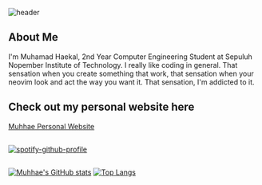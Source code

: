 ![header](https://capsule-render.vercel.app/api?theme=tokyonight&type=venom&height=300&color=gradient&text=muhhae&section=header&reversal=false&textBg=false&desc=Code%20Addict&descSize=30&descAlignY=65)
## About Me
I'm Muhamad Haekal, 2nd Year Computer Engineering Student at Sepuluh Nopember Institute of Technology.
I really like coding in general. That sensation when you create something that work, that sensation when your neovim look and act the way you want it. That sensation, I'm addicted to it.
## Check out my personal website here
[Muhhae Personal Website](https://muhhae.vercel.app/)
##
[![spotify-github-profile](https://spotify-github-profile.vercel.app/api/view?uid=5m1bbpauq2fxf1m9c499xwmx1&cover_image=true&theme=novatorem&show_offline=false&background_color=121212&interchange=false&bar_color=53b14f&bar_color_cover=false)](https://spotify-github-profile.vercel.app/api/view?uid=5m1bbpauq2fxf1m9c499xwmx1&redirect=true)
##
<!-- [![Muhhae's WakaTime stats](https://github-readme-stats.vercel.app/api/wakatime?username=muhhae&layout=compact)](https://github.com/anuraghazra/github-readme-stats) -->
[![Muhhae's GitHub stats](https://github-readme-stats.vercel.app/api?username=muhhae&show_icons=true&theme=tokyonight)](https://github.com/anuraghazra/github-readme-stats)
[![Top Langs](https://github-readme-stats.vercel.app/api/top-langs/?username=muhhae&size_weight=0&count_weight=1&langs_count=8&layout=compact)](https://github.com/anuraghazra/github-readme-stats)
